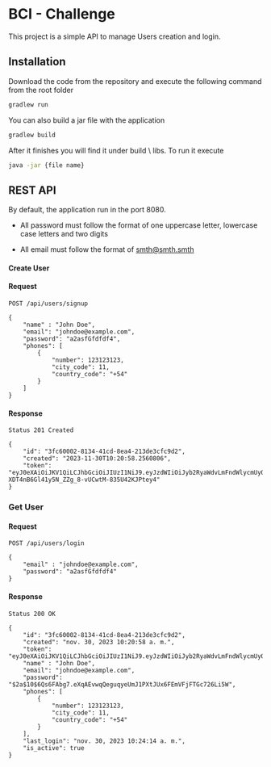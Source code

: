 # BCI - Challenge

This project is a simple API to manage Users creation and login.

## Installation
Download the code from the repository and execute the following command from the root folder

```bash
gradlew run
```

You can also build a jar file with the application
```bash
gradlew build
```
After it finishes you will find it under build \ libs. To run it execute
```bash
java -jar {file name}
```

## REST API
By default, the application run in the port 8080.

- All password must follow the format of one uppercase letter, lowercase case letters and two digits

- All email must follow the format of smth@smth.smth


#### Create User

#### Request
`POST /api/users/signup`

```
{
    "name" : "John Doe",
    "email": "johndoe@example.com",
    "password": "a2asfGfdfdf4",
    "phones": [
        {
            "number": 123123123,
			"city_code": 11,
			"country_code": "+54"
        }
    ]
}
```

#### Response
`Status 201 Created`
```
{
    "id": "3fc60002-8134-41cd-8ea4-213de3cfc9d2",
    "created": "2023-11-30T10:20:58.2560806",
    "token": "eyJ0eXAiOiJKV1QiLCJhbGciOiJIUzI1NiJ9.eyJzdWIiOiJyb2RyaWdvLmFndWlycmUyQGdsb2JhbGxvZ2ljLmNvbSIsImlhdCI6MTcwMTM1MDQ1OCwiZXhwIjoxNzAxMzUyMjU4fQ.Y-XDT4nB6Gl41y5N_ZZg_8-vUCwtM-835U42KJPtey4"
}
```

### Get User
#### Request
`POST /api/users/login`

```
{
    "email" : "johndoe@example.com",
    "password": "a2asfGfdfdf4"
}
```
#### Response
`Status 200 OK`
```
{
    "id": "3fc60002-8134-41cd-8ea4-213de3cfc9d2",
    "created": "nov. 30, 2023 10:20:58 a. m.",
    "token": "eyJ0eXAiOiJKV1QiLCJhbGciOiJIUzI1NiJ9.eyJzdWIiOiJyb2RyaWdvLmFndWlycmUyQGdsb2JhbGxvZ2ljLmNvbSIsImlhdCI6MTcwMTM1MDY1NCwiZXhwIjoxNzAxMzUyNDU0fQ.EIkeEJNZUW6WWyQlp32pf9KL_62fCch3X6_8UHTnKYU",
    "name" : "John Doe",
    "email": "johndoe@example.com",
    "password": "$2a$10$6Qs6FAbg7.eXqAEvwqQeguqyeUmJ1PXtJUx6FEmVFjFTGc726Li5W",
    "phones": [
        {
            "number": 123123123,
            "city_code": 11,
            "country_code": "+54"
        }
    ],
    "last_login": "nov. 30, 2023 10:24:14 a. m.",
    "is_active": true
}
```